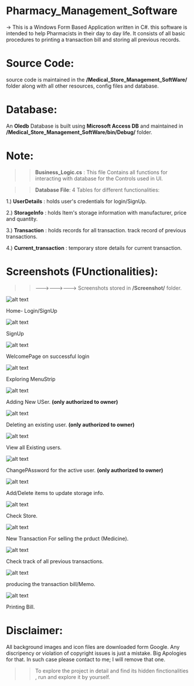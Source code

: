 # Pharmacy_Management_Software
-> This is a Windows Form Based Application written in C#. this software is intended to help Pharmacists in their day to day life. 
It consists of all basic procedures to printing a transaction bill and storing all previous records. 

# Source Code:
source code is maintained in the  **/Medical_Store_Management_SoftWare/** folder along with all other resources, config files and database.

# Database:
An **Oledb** Database is built using **Microsoft Access DB** and maintained in **/Medical_Store_Management_SoftWare/bin/Debug/** folder.

# Note:

>> **Business_Logic.cs** : This file Contains all functions for interacting with database for the Controls used in UI.

>> **Database File**: 4 Tables for different functionalities:

1.) **UserDetails** : holds user's credentials for login/SignUp.
                        
2.) **StorageInfo** : holds Item's storage information with manufacturer, price and quantity.
                        
3.) **Transaction** : holds records for all transaction. track record of previous transactions.
                        
4.) **Current_transaction** : temporary store details for current transaction.

# Screenshots (FUnctionalities):

>> --->--->---> Screenshots stored in **/Screenshot/** folder.


![alt text](https://raw.githubusercontent.com/Atul-Anand-Jha/Pharmacy_Management_Software/master/Screenshot/Screenshot%20(319).png)

Home- Login/SignUp

![alt text](https://raw.githubusercontent.com/Atul-Anand-Jha/Pharmacy_Management_Software/master/Screenshot/Screenshot%20(322).png)

SignUp

![alt text](https://raw.githubusercontent.com/Atul-Anand-Jha/Pharmacy_Management_Software/master/Screenshot/Screenshot%20(320).png)

WelcomePage on successful login

![alt text](https://raw.githubusercontent.com/Atul-Anand-Jha/Pharmacy_Management_Software/master/Screenshot/Screenshot%20(323).png)

Exploring MenuStrip

![alt text](https://raw.githubusercontent.com/Atul-Anand-Jha/Pharmacy_Management_Software/master/Screenshot/Screenshot%20(324).png)

Adding New USer. **(only authorized to owner)**

![alt text](https://raw.githubusercontent.com/Atul-Anand-Jha/Pharmacy_Management_Software/master/Screenshot/Screenshot%20(325).png)

Deleting an existing user. **(only authorized to owner)**

![alt text](https://raw.githubusercontent.com/Atul-Anand-Jha/Pharmacy_Management_Software/master/Screenshot/Screenshot%20(326).png)

View all Existing users. 

![alt text](https://raw.githubusercontent.com/Atul-Anand-Jha/Pharmacy_Management_Software/master/Screenshot/Screenshot%20(327).png)

ChangePAssword for the active user. **(only authorized to owner)**

![alt text](https://raw.githubusercontent.com/Atul-Anand-Jha/Pharmacy_Management_Software/master/Screenshot/Screenshot%20(328).png)

Add/Delete items to update storage info.

![alt text](https://raw.githubusercontent.com/Atul-Anand-Jha/Pharmacy_Management_Software/master/Screenshot/Screenshot%20(329).png)

Check Store.

![alt text](https://raw.githubusercontent.com/Atul-Anand-Jha/Pharmacy_Management_Software/master/Screenshot/Screenshot%20(330).png)

New Transaction For selling the prduct (Medicine).

![alt text](https://raw.githubusercontent.com/Atul-Anand-Jha/Pharmacy_Management_Software/master/Screenshot/Screenshot%20(331).png)

Check track of all previous transactions.

![alt text](https://raw.githubusercontent.com/Atul-Anand-Jha/Pharmacy_Management_Software/master/Screenshot/Screenshot%20(332).png)

producing the transaction bill/Memo.

![alt text](https://raw.githubusercontent.com/Atul-Anand-Jha/Pharmacy_Management_Software/master/Screenshot/Screenshot%20(333).png)

Printing Bill.



# Disclaimer:
All background images and icon files are downloaded form Google.
Any discripency or violation of copyright issues is just a mistake. Big Apologies for that. In such case please contact to me; I will remove that one.


>> To explore the project in detail and find its hidden finctionalities , run and explore it by yourself.
                        
